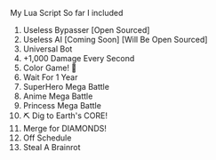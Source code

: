 My Lua Script
So far I included
1. Useless Bypasser [Open Sourced]
2. Useless AI [Coming Soon] [Will Be Open Sourced]
3. Universal Bot
4. +1,000 Damage Every Second
5. Color Game! 🎨
6. Wait For 1 Year
7. SuperHero Mega Battle
8. Anime Mega Battle
9. Princess Mega Battle
10. ⛏️ Dig to Earth's CORE!
11. Merge for DIAMONDS!
12. Off Schedule
13. Steal A Brainrot
